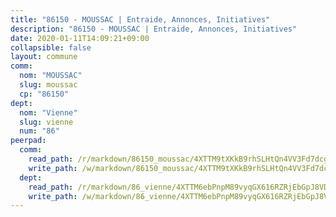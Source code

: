 ```yaml
---
title: "86150 - MOUSSAC | Entraide, Annonces, Initiatives"
description: "86150 - MOUSSAC | Entraide, Annonces, Initiatives"
date: 2020-01-11T14:09:21+09:00
collapsible: false
layout: commune
comm:
  nom: "MOUSSAC"
  slug: moussac
  cp: "86150"
dept:
  nom: "Vienne"
  slug: vienne
  num: "86"
peerpad:
  comm:
    read_path: /r/markdown/86150_moussac/4XTTM9tXKkB9rhSLHtQn4VV3Fd7dcgtPqD66SvZWFTfCgbCaV
    write_path: /w/markdown/86150_moussac/4XTTM9tXKkB9rhSLHtQn4VV3Fd7dcgtPqD66SvZWFTfCgbCaV-K3TgUFVNnNt8xWtVv8WSwq7ARLgPFejYAJxbP7D5GDz3jacK17j9Px5un3X99tKHYkoaCpCX7jc794jqrNC1VuTuRtpSrEae9AmNxJ2x6xpbQ3H9dtzjtNgH7kZh8vr1eSeBp82u
  dept:
    read_path: /r/markdown/86_vienne/4XTTM6ebPnpM89vyqGX616RZRjEbGpJ8VDNVdSCrMHCb86ALN
    write_path: /w/markdown/86_vienne/4XTTM6ebPnpM89vyqGX616RZRjEbGpJ8VDNVdSCrMHCb86ALN-K3TgUEmU2PzobkNvYrNtR4DXtgm1qYeknzdEZmszmUFpRSMDjV62q8xZv1nUQEJqGnnT9H399N9TnzZMyT3rgAM3pHPbqGxVD33vWNzCSkbf2kxHwBfenpixiJuwbWaCBERwmNeA
---
```



